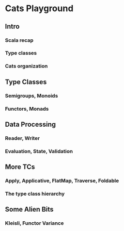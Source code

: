 # Cats Playground

## **Intro**

### Scala recap

### Type classes

### Cats organization


## **Type Classes**

### Semigroups, Monoids

### Functors, Monads


## **Data Processing**

### Reader, Writer

### Evaluation, State, Validation


## **More TCs**

### Apply, Applicative, FlatMap, Traverse, Foldable

### The type class hierarchy


## **Some Alien Bits**

### Kleisli, Functor Variance

